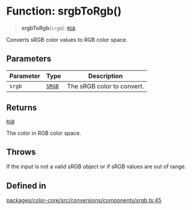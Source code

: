 # Function: srgbToRgb()

> **srgbToRgb**(`srgb`): [`RGB`](../type-aliases/RGB.md)

Converts sRGB color values to RGB color space.

## Parameters

| Parameter | Type | Description |
| ------ | ------ | ------ |
| `srgb` | [`SRGB`](../type-aliases/SRGB.md) | The sRGB color to convert. |

## Returns

[`RGB`](../type-aliases/RGB.md)

The color in RGB color space.

## Throws

If the input is not a valid sRGB object or if sRGB values are out of range.

## Defined in

[packages/color-core/src/conversions/components/srgb.ts:45](https://github.com/iamlite/color-core-mono-test/blob/d94d70fcd3b8bc32b54a8388048088ead1ff133f/packages/color-core/src/conversions/components/srgb.ts#L45)
